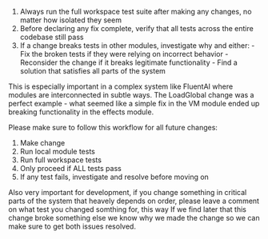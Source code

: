   1. Always run the full workspace test suite after making any changes, no matter how isolated they seem
  2. Before declaring any fix complete, verify that all tests across the entire codebase still pass
  3. If a change breaks tests in other modules, investigate why and either:
    - Fix the broken tests if they were relying on incorrect behavior
    - Reconsider the change if it breaks legitimate functionality
    - Find a solution that satisfies all parts of the system

 This is especially important in a complex system like FluentAI where modules are interconnected in subtle ways.
 The LoadGlobal change was a perfect example - what seemed like a simple fix in the VM module ended up  breaking functionality in the effects module.

  Please make sure to follow this workflow for all future changes:
  1. Make change
  2. Run local module tests
  3. Run full workspace tests
  4. Only proceed if ALL tests pass
  5. If any test fails, investigate and resolve before moving on

Also very important for development, if you change something in critical parts of the system that heavely depends on order, please leave a comment on what test you changed somthing for, this way If we find later that this change broke something else we know why we made the change so we can make sure to get both issues resolved. 
 
